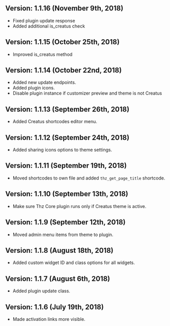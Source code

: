 <div class="thz-docs-codeblock" markdown="1">

## Version: 1.1.16 (November 9th, 2018)
 - Fixed plugin update response
 - Added additional is_creatus check
 
## Version: 1.1.15 (October 25th, 2018)
 - Improved is_creatus method
 
## Version: 1.1.14 (October 22nd, 2018)
 - Added new update endpoints.
 - Added plugin icons.
 - Disable plugin instance if customizer preview and theme is not Creatus
 
## Version: 1.1.13 (September 26th, 2018)
 - Added Creatus shortcodes editor menu.
 
## Version: 1.1.12 (September 24th, 2018)
 - Added sharing icons options to theme settings.
 
## Version: 1.1.11 (September 19th, 2018)
 - Moved shortcodes to own file and added `thz_get_page_title` shortcode.

## Version: 1.1.10 (September 13th, 2018)
 - Make sure Thz Core plugin runs only if Creatus theme is active.

## Version: 1.1.9 (September 12th, 2018)
 - Moved admin menu items from theme to plugin.

## Version: 1.1.8 (August 18th, 2018)
 - Added custom widget ID and class options for all widgets.

## Version: 1.1.7 (August 6th, 2018)
 - Added plugin update class.

## Version: 1.1.6 (July 19th, 2018)
 - Made activation links more visible.

</div>
